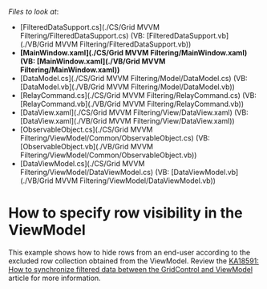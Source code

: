 <!-- default file list -->
*Files to look at*:

* [FilteredDataSupport.cs](./CS/Grid MVVM Filtering/FilteredDataSupport.cs) (VB: [FilteredDataSupport.vb](./VB/Grid MVVM Filtering/FilteredDataSupport.vb))
* **[MainWindow.xaml](./CS/Grid MVVM Filtering/MainWindow.xaml) (VB: [MainWindow.xaml](./VB/Grid MVVM Filtering/MainWindow.xaml))**
* [DataModel.cs](./CS/Grid MVVM Filtering/Model/DataModel.cs) (VB: [DataModel.vb](./VB/Grid MVVM Filtering/Model/DataModel.vb))
* [RelayCommand.cs](./CS/Grid MVVM Filtering/RelayCommand.cs) (VB: [RelayCommand.vb](./VB/Grid MVVM Filtering/RelayCommand.vb))
* [DataView.xaml](./CS/Grid MVVM Filtering/View/DataView.xaml) (VB: [DataView.xaml](./VB/Grid MVVM Filtering/View/DataView.xaml))
* [ObservableObject.cs](./CS/Grid MVVM Filtering/ViewModel/Common/ObservableObject.cs) (VB: [ObservableObject.vb](./VB/Grid MVVM Filtering/ViewModel/Common/ObservableObject.vb))
* [DataViewModel.cs](./CS/Grid MVVM Filtering/ViewModel/DataViewModel.cs) (VB: [DataViewModel.vb](./VB/Grid MVVM Filtering/ViewModel/DataViewModel.vb))
<!-- default file list end -->
# How to specify row visibility in the ViewModel


<p>This example shows how to hide rows from an end-user according to the excluded row collection obtained from the ViewModel. Review the <a href="https://www.devexpress.com/Support/Center/p/KA18591">KA18591: How to synchronize filtered data between the GridControl and ViewModel</a> article for more information.</p>

<br/>


